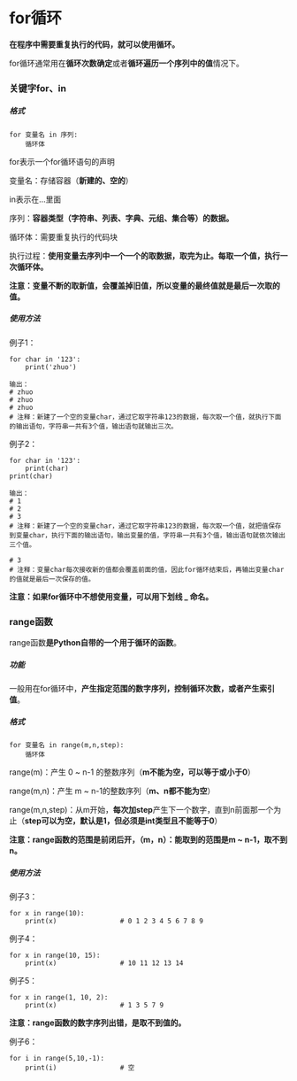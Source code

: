 # for循环

**在程序中需要重复执行的代码，就可以使用循环。**

for循环通常用在**循环次数确定**或者**循环遍历一个序列中的值**情况下。

### 关键字for、in

##### 格式

```
for 变量名 in 序列:
	循环体
```

for表示一个for循环语句的声明

变量名：存储容器（**新建的、空的**）

in表示在...里面

序列：**容器类型（字符串、列表、字典、元组、集合等）的数据。**

循环体：需要重复执行的代码块

执行过程：**使用变量去序列中一个一个的取数据，取完为止。每取一个值，执行一次循环体。**

**注意：变量不断的取新值，会覆盖掉旧值，所以变量的最终值就是最后一次取的值。**

##### 使用方法

例子1：

```
for char in '123':
    print('zhuo')  
    
输出：
# zhuo
# zhuo
# zhuo
# 注释：新建了一个空的变量char，通过它取字符串123的数据，每次取一个值，就执行下面的输出语句，字符串一共有3个值，输出语句就输出三次。
```

例子2：

```
for char in '123':
    print(char)
print(char)

输出：
# 1
# 2
# 3
# 注释：新建了一个空的变量char，通过它取字符串123的数据，每次取一个值，就把值保存到变量char，执行下面的输出语句，输出变量的值，字符串一共有3个值，输出语句就依次输出三个值。

# 3
# 注释：变量char每次接收新的值都会覆盖前面的值，因此for循环结束后，再输出变量char的值就是最后一次保存的值。
```

**注意：如果for循环中不想使用变量，可以用下划线  _  命名。**

### range函数

range函数**是Python自带的一个用于循环的函数**。

##### 功能

一般用在for循环中，**产生指定范围的数字序列，控制循环次数，或者产生索引值**。

##### 格式

```
for 变量名 in range(m,n,step):
	循环体
```

range(m)：产生 0 ~ n-1 的整数序列（**m不能为空，可以等于或小于0**）

range(m,n)：产生 m ~ n-1的整数序列（**m、n都不能为空**）

range(m,n,step)：从m开始，**每次加step**产生下一个数字，直到n前面那一个为止（**step可以为空，默认是1，但必须是int类型且不能等于0**）

**注意：range函数的范围是前闭后开，（m，n）：能取到的范围是m ~ n-1，取不到n。**

##### 使用方法

例子3：

```
for x in range(10):
    print(x)  				# 0 1 2 3 4 5 6 7 8 9
```

例子4：

```
for x in range(10, 15):
    print(x)  				# 10 11 12 13 14
```

例子5：

```
for x in range(1, 10, 2):
    print(x)  				# 1 3 5 7 9
```

**注意：range函数的数字序列出错，是取不到值的。**

例子6：

```
for i in range(5,10,-1):
    print(i)				# 空
```

